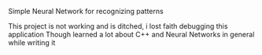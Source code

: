Simple Neural Network for recognizing patterns

This project is not working and is ditched, i lost faith debugging this application
Though learned a lot about C++ and Neural Networks in general while writing it

